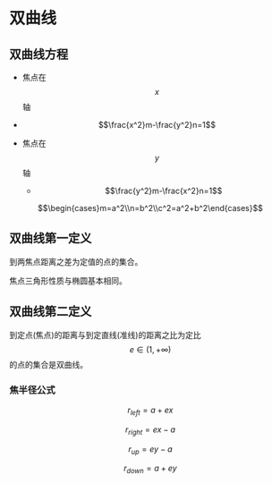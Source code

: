 # 双曲线

## 双曲线方程

-  焦点在 $$ x $$ 轴
  - $$\frac{x^2}m-\frac{y^2}n=1$$

- 焦点在 $$y$$ 轴
  - $$\frac{y^2}m-\frac{x^2}n=1$$

$$\begin{cases}m=a^2\\n=b^2\\c^2=a^2+b^2\end{cases}$$

## 双曲线第一定义

到两焦点距离之差为定值的点的集合。

焦点三角形性质与椭圆基本相同。

## 双曲线第二定义

到定点(焦点)的距离与到定直线(准线)的距离之比为定比 $$ e\in(1,+\infty) $$ 的点的集合是双曲线。

### 焦半径公式

$$r_{left}=a+ex$$

$$r_{right}=ex-a$$

$$r_{up}=ey-a$$

$$r_{down}=a+ey$$

